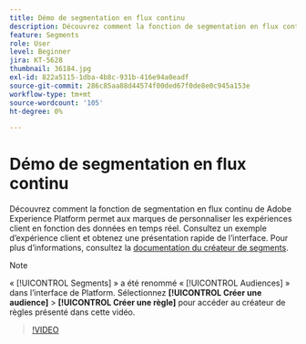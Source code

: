 ```yaml
---
title: Démo de segmentation en flux continu
description: Découvrez comment la fonction de segmentation en flux continu de Adobe Experience Platform permet aux marques de personnaliser les expériences client en fonction des données en temps réel. Consultez un exemple d’expérience client et obtenez une présentation rapide de l’interface.
feature: Segments
role: User
level: Beginner
jira: KT-5628
thumbnail: 36184.jpg
exl-id: 822a5115-1dba-4b8c-931b-416e94a0eadf
source-git-commit: 286c85aa88d44574f00ded67f0de8e0c945a153e
workflow-type: tm+mt
source-wordcount: '105'
ht-degree: 0%

---
```


# Démo de segmentation en flux continu

Découvrez comment la fonction de segmentation en flux continu de Adobe Experience Platform permet aux marques de personnaliser les expériences client en fonction des données en temps réel. Consultez un exemple d’expérience client et obtenez une présentation rapide de l’interface. Pour plus d’informations, consultez la [documentation du créateur de segments](https://experienceleague.adobe.com/docs/experience-platform/segmentation/ui/segment-builder.html?lang=fr).

>[!NOTE]
>
> « [!UICONTROL Segments] » a été renommé « [!UICONTROL Audiences] » dans l’interface de Platform. Sélectionnez **[!UICONTROL Créer une audience]** > **[!UICONTROL Créer une règle]** pour accéder au créateur de règles présenté dans cette vidéo.

>[!VIDEO](https://video.tv.adobe.com/v/40062?learn=on&enablevpops&captions=fre_fr)


